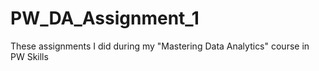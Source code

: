 # PW_DA_Assignment_1
These assignments I did during my "Mastering Data Analytics" course in PW Skills

